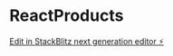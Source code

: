 # ReactProducts

[Edit in StackBlitz next generation editor ⚡️](https://stackblitz.com/~/github.com/immrdg/ReactProducts)